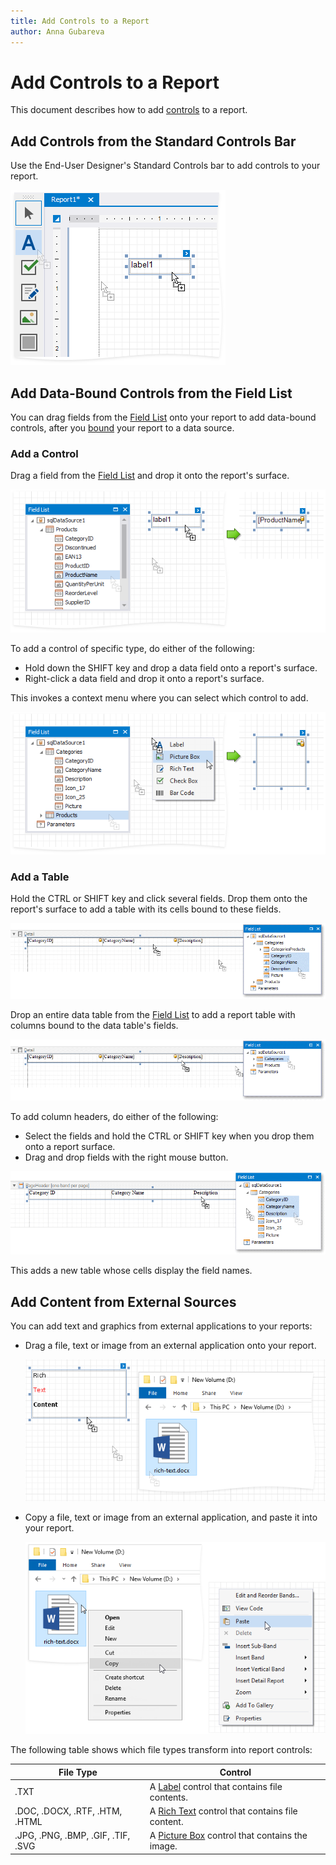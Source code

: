 ```yaml
---
title: Add Controls to a Report
author: Anna Gubareva
---
```

# Add Controls to a Report

This document describes how to add [controls](xref:2605) to a report.

## <a id="addcontrolsfromthetoolbox"></a>Add Controls from the Standard Controls Bar

Use the End-User Designer's Standard Controls bar to add controls to your report.

![eurd-add-controls](../../../../../images/eurd-add-controls.png)

## <a id="addfieldsfromthefieldlist"></a>Add Data-Bound Controls from the Field List

You can drag fields from the [Field List](../../../../../articles/report-designer/report-designer-for-winforms/report-designer-tools/ui-panels/field-list.md) onto your report to add data-bound controls, after you [bound](../../../../../articles/report-designer/report-designer-for-winforms/bind-to-data.md) your report to a data source.

### Add a Control

Drag a field from the [Field List](../../../../../articles/report-designer/report-designer-for-winforms/report-designer-tools/ui-panels/field-list.md) and drop it onto the report's surface.

![eurd-add-controls-from-field-list](../../../../../images/eurd-add-controls-from-field-list.png)

To add a control of specific type, do either of the following:

* Hold down the SHIFT key and drop a data field onto a report's surface.
* Right-click a data field and drop it onto a report's surface.

This invokes a context menu where you can select which control to add.

![eurd-add-controls-from-field-list-picturebox](../../../../../images/eurd-add-controls-from-field-list-picturebox.png)

### Add a Table

Hold the CTRL or SHIFT key and click several fields. Drop them onto the report's surface to add a table with its cells bound to these fields.

![eurd-add-controls-add-table](../../../../../images/eurd-add-controls-add-table.png)

Drop an entire data table from the [Field List](../../../../../articles/report-designer/report-designer-for-winforms/report-designer-tools/ui-panels/field-list.md) to add a report table with columns bound to the data table's fields.

![eurd-add-controls-add-entire-table](../../../../../images/eurd-add-controls-add-entire-table.png)

To add column headers, do either of the following:

* Select the fields and hold the CTRL or SHIFT key when you drop them onto a report surface.
* Drag and drop fields with the right mouse button.

![eurd-add-controls-add-column-headers](../../../../../images/eurd-add-controls-add-column-headers.png)

 This adds a new table whose cells display the field names.

## <a id="addcontrolsfromexternalsources"></a>Add Content from External Sources

You can add text and graphics from external applications to your reports:

* Drag a file, text or image from an external application onto your report.

	![eurd-add-controls-drag-rich-text](../../../../../images/eurd-add-controls-drag-rich-text.png)

* Copy a file, text or image from an external application, and paste it into your report.

	![eurd-add-controls-copy-text](../../../../../images/eurd-add-controls-copy-text.png)

The following table shows which file types transform into report controls:

| File Type | Control |
| --- | --- |
| .TXT | A [Label](../../../../../articles/report-designer/report-designer-for-winforms/use-report-elements/use-basic-report-controls/label.md) control that contains file contents. |
| .DOC, .DOCX, .RTF, .HTM, .HTML | A [Rich Text](../../../../../articles/report-designer/report-designer-for-winforms/use-report-elements/use-basic-report-controls/rich-text.md) control that contains file content. |
| .JPG, .PNG, .BMP, .GIF, .TIF, .SVG | A [Picture Box](../../../../../articles/report-designer/report-designer-for-winforms/use-report-elements/use-basic-report-controls/picture-box.md) control that contains the image. |
